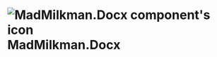 # ![MadMilkman.Docx component's icon](../master/MadMilkman.Docx/Properties/MadMilkman.Docx.png) MadMilkman.Docx

